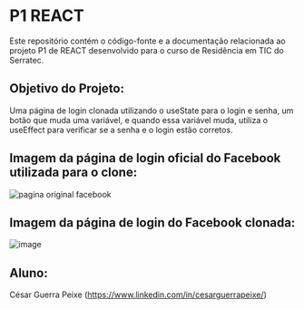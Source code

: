 <h1>P1 REACT</h1>

Este repositório contém o código-fonte e a documentação relacionada ao projeto P1 de REACT desenvolvido para o curso de Residência em TIC do Serratec.

<h2>Objetivo do Projeto:</h2>

Uma página de login clonada utilizando o useState para o login e senha, um botão que muda uma variável, e quando essa variável muda, utiliza o useEffect para verificar se a senha e o login estão corretos.

<h2>Imagem da página de login oficial do Facebook utilizada para o clone:</h2>

![pagina original facebook](https://github.com/CesarGuerraPeixe/P1-REACT/assets/164147010/39855c25-8c2c-46c4-a050-5066f04601d4)

<h2>Imagem da página de login do Facebook clonada:</h2>

![image](https://github.com/CesarGuerraPeixe/P1-REACT/assets/164147010/24bcffae-5ccd-4c09-840e-6e87ba594c27)

<h2>Aluno:</h2>

César Guerra Peixe (https://www.linkedin.com/in/cesarguerrapeixe/)
